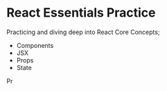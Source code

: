# React Essentials Practice

Practicing and diving deep into React Core Concepts; 
- Components
- JSX
- Props
- State

Pr